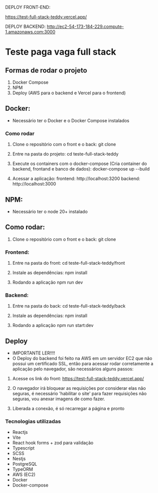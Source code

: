 DEPLOY FRONT-END:

https://test-full-stack-teddy.vercel.app/


DEPLOY BACKEND: http://ec2-54-173-184-229.compute-1.amazonaws.com:3000




# Teste paga vaga full stack

## Formas de rodar o projeto
  1. Docker Compose
  2. NPM
  3. Deploy (AWS para o backend e Vercel para o frontend)

## Docker:
  - Necessário ter o Docker e o Docker Compose instalados

  ### Como rodar

  1. Clone o repositório com o front e o back:
    git clone <url-do-repositorio>

  2. Entre na pasta do projeto:
    cd teste-full-stack-teddy

  3. Execute os containers com o docker-compose (Cria container do backend, frontand e banco de dados):
    docker-compose up --build

  4. Acessar a aplicação:
    frontend: http://localhost:3200
  backend: http://localhost:3000

## NPM:
  - Necessário ter o node 20+ instalado

  ## Como rodar:
  1. Clone o repositório com o front e o back:
    git clone <url-do-repositorio>

  ### Frontend:
  1. Entre na pasta do front:
    cd teste-full-stack-teddy/front
  
  2. Instale as dependências:
    npm install

  3. Rodando a aplicação
    npm run dev
  
  ### Backend:
  1. Entre na pasta do back:
    cd teste-full-stack-teddy/back

  2. Instale as dependências:
    npm install

  3. Rodando a aplicação
    npm run start:dev

## Deploy
  - IMPORTANTE LER!!!!
  - O Deploy do backend foi feito na AWS em um servidor EC2 que não possui um certificado SSL, então para acessar rodar corretamente a aplicação pelo navegador, são necessários alguns passos:

  1. Acesse os link do front: https://test-full-stack-teddy.vercel.app/
  2. O navegador irá bloquear as requisições por considerar elas não seguras, é necessário 'habilitar o site' para fazer requisições não seguras, vou anexar imagens de como fazer.

  3. Liberada a conexão, é só recarregar a página e pronto

  

### Tecnologias utilizadas
  - Reactjs
  - Vite
  - React hook forms + zod para validação
  - Typescript
  - SCSS
  - Nestjs
  - PostgreSQL
  - TypeORM
  - AWS (EC2)
  - Docker
  - Docker-compose